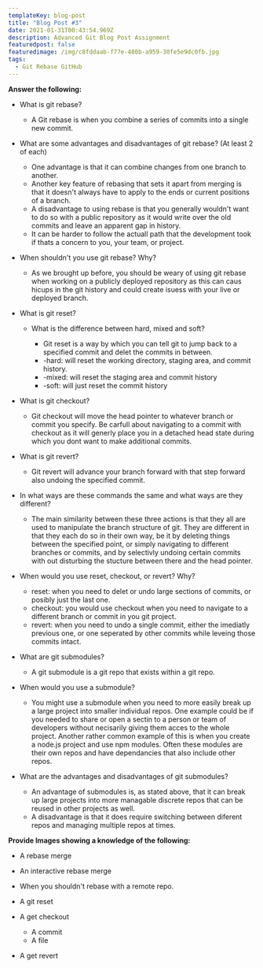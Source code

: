 ```yaml
---
templateKey: blog-post
title: "Blog Post #3"
date: 2021-01-31T00:43:54.969Z
description: Advanced Git Blog Post Assignment
featuredpost: false
featuredimage: /img/c8fddaab-f77e-480b-a959-30fe5e9dc0fb.jpg
tags:
  - Git Rebase GitHub
---
```

**Answer the following:**

* What is git rebase?

  * A Git rebase is when you combine a series of commits into a single new commit.
* What are some advantages and disadvantages of git rebase? (At least 2 of each)

  * One advantage is that it can combine changes from one branch to another.
  * Another key feature of rebasing that sets it apart from merging is that it doesn't always have to apply to the ends or current positions of a branch.
  * A disadvantage to using rebase is that you generally wouldn't want to do so with a public repository as it would write over the old commits and leave an apparent gap in history.
  * It can be harder to follow the actuall path that the development took if thats a concern to you, your team, or project.
* When shouldn't you use git rebase? Why?

  * As we brought up before, you should be weary of using git rebase when working on a publicly deployed repository as this can caus hicups in the git history and could create isuess with your live or deployed branch.
* What is git reset?

  * What is the difference between hard, mixed and soft?

    * Git reset is a way by which you can tell git to jump back to a specified commit and delet the commits in between.
    * \-hard: will reset the working directory, staging area, and commit history.
    * \-mixed: will reset the staging area and commit history
    * \-soft: will just reset the commit history 
* What is git checkout?

  * Git checkout will move the head pointer to whatever branch or commit you specify. Be carfull about navigating to a commit with checkout as it will generly place you in a detached head state during which you dont want to make additional commits.
* What is git revert?

  * Git revert will advance your branch forward with that step forward also undoing the specified commit.
* In what ways are these commands the same and what ways are they different?

  * The main similarity between these three actions is that they all are used to manipulate the branch structure of git. They are different in that they each do so in their own way, be it by deleting things between the specified point, or simply navigating to different branches or commits, and by selectivly undoing certain commits with out disturbing the stucture between there and the head pointer.
* When would you use reset, checkout, or revert? Why?

  * reset: when you need to delet or undo large sections of commits, or posibly just the last one.
  * checkout: you would use checkout when you need to navigate to a different branch or commit in you git project.
  * revert: when you need to undo a single commit, either the imediatly previous one, or one seperated by other commits while leveing those commits intact.
* What are git submodules?

  * A git submodule is a git repo that exists within a git repo.
* When would you use a submodule?

  * You might use a submodule when you need to more easily break up a large project into smaller individual repos. One example could be if you needed to share or open a sectin to a person or team of developers without necisarily giving them acces to the whole project. Another rather common example of this is when you create a node.js project and use npm modules. Often these modules are their own repos and have dependancies that also include other repos.
* What are the advantages and disadvantages of git submodules?

  * An advantage of submodules is, as stated above, that it can break up large projects into more managable discrete repos that can be reused in other projects as well.
  * A disadvantage is that it does require switching between diferent repos and managing multiple repos at times.

**Provide Images showing a knowledge of the following:**

* A rebase merge
* An interactive rebase merge
* When you shouldn't rebase with a remote repo.
* A git reset
* A get checkout

  * A commit
  * A file
* A get revert